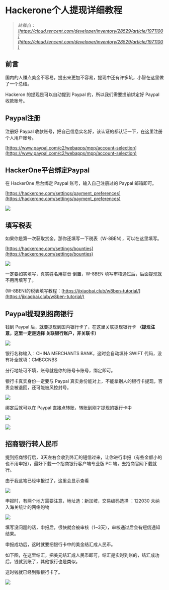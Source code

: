 # Hackerone个人提现详细教程


<!--more-->

> _转载自： [https://cloud.tencent.com/developer/inventory/28529/article/1971100](https://cloud.tencent.com/developer/inventory/28529/article/1971100)_

## 前言

国内的人赚点美金不容易，提出来更加不容易，提现中还有许多坑，小智在这里做了一个总结。

Hackeron 的提现是可以自动提到 Paypal 的，所以我们需要提前绑定好 Paypal 收款账号。

## Paypal注册

注册好 Paypal 收款账号，把自己信息实名好，该认证的都认证一下，在这里注册个人用户账号。

[https://www.paypal.com/c2/webapps/mpp/account-selection](https://www.paypal.com/c2/webapps/mpp/account-selection)

## HackerOne平台绑定Paypal

在 HackerOne 后台绑定 Paypal 账号，输入自己注册过的 Paypal 邮箱即可。

[https://hackerone.com/settings/payment_preferences](https://hackerone.com/settings/payment_preferences)

![](https://qqq.gtimg.cn/music/photo_new/T053XD00003OaZuA2CgLCt.jpg)

## 填写税表

如果你是第一次获取赏金，那你还填写一下税表（W-8BEN），可以在这里填写。

[https://hackerone.com/settings/bounties](https://hackerone.com/settings/bounties)

![](https://qqq.gtimg.cn/music/photo_new/T053XD000004PTnC2wBjwn.jpg)

一定要如实填写，真实姓名用拼音 倒置，W-8BEN 填写审核通过后，后面提现就不用再填写了。

(W-8BEN)的税表填写教程：[https://jixiaobai.club/w8ben-tutorial/](https://jixiaobai.club/w8ben-tutorial/)

## Paypal提现到招商银行

钱到 Paypal 后，就要提现到国内银行卡了，在这里关联提现银行卡
**（提现注意，这里一定是选择 关联银行账户，非关联卡）**

![](https://qqq.gtimg.cn/music/photo_new/T053XD00002RFeHi0l6t3u.jpg)

银行名称输入：CHINA MERCHANTS BANK，这时会自动填补 SWIFT 代码，没有补全就填：CMBCCNBS

分行地址可不填，账号就是你的账号卡账号，绑定即可。

银行卡真实身份一定要与 Paypal 真实身份能对上，不能拿别人的银行卡提现，否责会被退回，还可能被风控封号。

![](https://qqq.gtimg.cn/music/photo_new/T053XD00001BoN8k2t6R7w.jpg)

绑定后就可以在 Paypal 直接点转账，转账到刚才提现的银行卡中

![](https://qqq.gtimg.cn/music/photo_new/T053XD00002lKI5R0TJfqH.jpg)

![](https://qqq.gtimg.cn/music/photo_new/T053XD00001TWLvi3DKbhZ.jpg)

## 招商银行转人民币

提到招商银行后，3天左右会收到外汇的短信过来，让你进行申报（有些金额小的也不用申报），最好下载一个招商银行客户端专业版 PC 端，去招商官网下载就行。

由于我这笔已经申报过了，这里会显示查看

![](https://qqq.gtimg.cn/music/photo_new/T053XD000022s0Qb0yi4Kx.jpg)

申报时，有两个地方需要注意，地址选：新加坡，交易编码选择 ：122030 未纳入海关统计的网络购物

![](https://qqq.gtimg.cn/music/photo_new/T053XD00002o47DY1XKiBp.jpg)

填写没问题的话，申报后，很快就会被审核（1~3天），审核通过后会有短信通知结果。

申报成功后，这时就要把银行卡中的美金结汇成人民币。

如下图，在这里结汇，把美元结汇成人民币即可，结汇是实时到账的，结汇成功后，钱就到账了，其他银行也是类似。

这时钱就已经到账银行卡了。

![](https://qqq.gtimg.cn/music/photo_new/T053XD00001Y7WpZ2rK71y.jpg)

